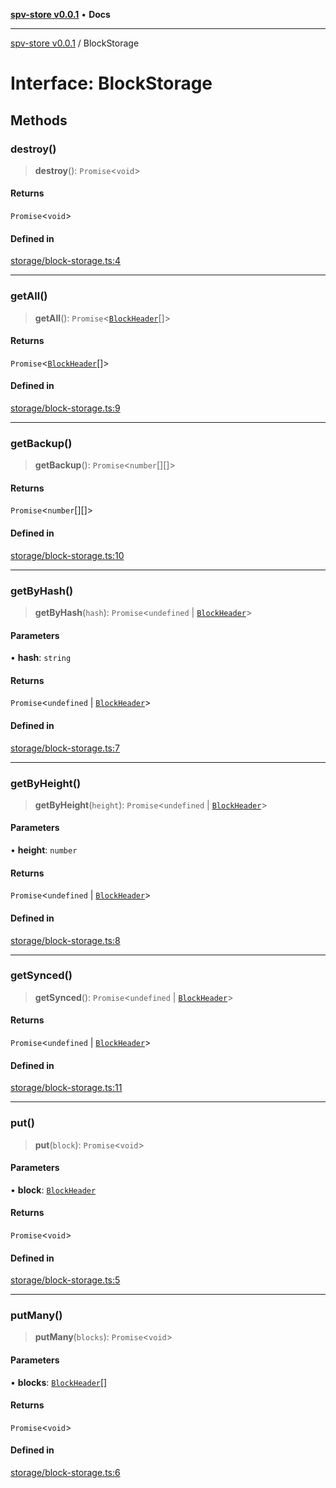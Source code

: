 [**spv-store v0.0.1**](../README.md) • **Docs**

***

[spv-store v0.0.1](../globals.md) / BlockStorage

# Interface: BlockStorage

## Methods

### destroy()

> **destroy**(): `Promise`\<`void`\>

#### Returns

`Promise`\<`void`\>

#### Defined in

[storage/block-storage.ts:4](https://github.com/shruggr/ts-casemod-spv/blob/7c4f30ec55cedd3466531bc7310dc7c1601f1f8a/src/storage/block-storage.ts#L4)

***

### getAll()

> **getAll**(): `Promise`\<[`BlockHeader`](BlockHeader.md)[]\>

#### Returns

`Promise`\<[`BlockHeader`](BlockHeader.md)[]\>

#### Defined in

[storage/block-storage.ts:9](https://github.com/shruggr/ts-casemod-spv/blob/7c4f30ec55cedd3466531bc7310dc7c1601f1f8a/src/storage/block-storage.ts#L9)

***

### getBackup()

> **getBackup**(): `Promise`\<`number`[][]\>

#### Returns

`Promise`\<`number`[][]\>

#### Defined in

[storage/block-storage.ts:10](https://github.com/shruggr/ts-casemod-spv/blob/7c4f30ec55cedd3466531bc7310dc7c1601f1f8a/src/storage/block-storage.ts#L10)

***

### getByHash()

> **getByHash**(`hash`): `Promise`\<`undefined` \| [`BlockHeader`](BlockHeader.md)\>

#### Parameters

• **hash**: `string`

#### Returns

`Promise`\<`undefined` \| [`BlockHeader`](BlockHeader.md)\>

#### Defined in

[storage/block-storage.ts:7](https://github.com/shruggr/ts-casemod-spv/blob/7c4f30ec55cedd3466531bc7310dc7c1601f1f8a/src/storage/block-storage.ts#L7)

***

### getByHeight()

> **getByHeight**(`height`): `Promise`\<`undefined` \| [`BlockHeader`](BlockHeader.md)\>

#### Parameters

• **height**: `number`

#### Returns

`Promise`\<`undefined` \| [`BlockHeader`](BlockHeader.md)\>

#### Defined in

[storage/block-storage.ts:8](https://github.com/shruggr/ts-casemod-spv/blob/7c4f30ec55cedd3466531bc7310dc7c1601f1f8a/src/storage/block-storage.ts#L8)

***

### getSynced()

> **getSynced**(): `Promise`\<`undefined` \| [`BlockHeader`](BlockHeader.md)\>

#### Returns

`Promise`\<`undefined` \| [`BlockHeader`](BlockHeader.md)\>

#### Defined in

[storage/block-storage.ts:11](https://github.com/shruggr/ts-casemod-spv/blob/7c4f30ec55cedd3466531bc7310dc7c1601f1f8a/src/storage/block-storage.ts#L11)

***

### put()

> **put**(`block`): `Promise`\<`void`\>

#### Parameters

• **block**: [`BlockHeader`](BlockHeader.md)

#### Returns

`Promise`\<`void`\>

#### Defined in

[storage/block-storage.ts:5](https://github.com/shruggr/ts-casemod-spv/blob/7c4f30ec55cedd3466531bc7310dc7c1601f1f8a/src/storage/block-storage.ts#L5)

***

### putMany()

> **putMany**(`blocks`): `Promise`\<`void`\>

#### Parameters

• **blocks**: [`BlockHeader`](BlockHeader.md)[]

#### Returns

`Promise`\<`void`\>

#### Defined in

[storage/block-storage.ts:6](https://github.com/shruggr/ts-casemod-spv/blob/7c4f30ec55cedd3466531bc7310dc7c1601f1f8a/src/storage/block-storage.ts#L6)
